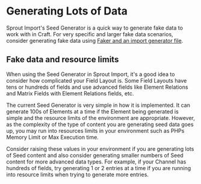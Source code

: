 # Generating Lots of Data

Sprout Import's Seed Generator is a quick way to generate fake data to work with in Craft. For very specific and larger fake data scenarios, consider generating fake data using [Faker and an import generator file]({entry:2485:url}).

## Fake data and resource limits

When using the Seed Generator in Sprout Import, it's a good idea to consider how complicated your Field Layout is. Some Field Layouts have tens or hundreds of fields and use advanced fields like Element Relations and Matrix Fields with Element Relations fields, etc.

The current Seed Generator is very simple in how it is implemented. It can generate 100s of Elements at a time if the Element being generated is simple and the resource limits of the environment are appropriate.  However, as the complexity of the type of content you are generating seed data goes up, you may run into resources limits in your environment such as PHPs Memory Limit or Max Execution time.

Consider raising these values in your environment if you are generating lots of Seed content and also consider generating smaller numbers of Seed content for more advanced data types. For example, if your Channel has hundreds of fields, try generating 1 or 2 entries at a time if you are running into resource limits when trying to generate more entries.



